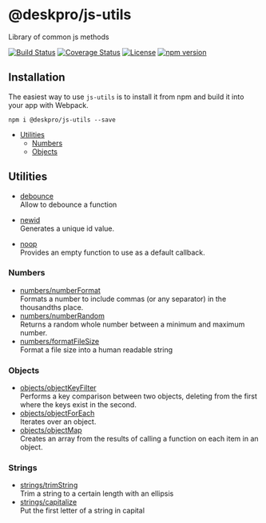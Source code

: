 @deskpro/js-utils
==============
Library of common js methods

[![Build Status](https://travis-ci.org/deskpro/js-utils.svg?branch=master)](https://travis-ci.org/deskpro/js-utils)
[![Coverage Status](https://coveralls.io/repos/github/deskpro/js-utils/badge.svg?branch=master)](https://coveralls.io/github/deskpro/js-utils?branch=master)
[![License](https://img.shields.io/badge/License-BSD%203--Clause-blue.svg)](https://github.com/deskpro/js-utils/blob/master/LICENSE)
[![npm version](https://img.shields.io/npm/v/@deskpro/js-utils.svg?style=flat)](https://www.npmjs.com/package/@deskpro/js-utils)

## Installation

The easiest way to use `js-utils` is to install it from npm and build it into your app with Webpack.

```
npm i @deskpro/js-utils --save
```

* [Utilities](#utilities)
  * [Numbers](#numbers)
  * [Objects](#objects)
  
## Utilities

* [debounce](docs/debounce.md)  
  Allow to debounce a function

* [newid](docs/newid.md)  
  Generates a unique id value.
* [noop](docs/noop.md)  
  Provides an empty function to use as a default callback.
  
### Numbers
* [numbers/numberFormat](docs/numbers/number_format.md)  
  Formats a number to include commas (or any separator) in the thousandths place.
* [numbers/numberRandom](docs/numbers/number_random.md)  
  Returns a random whole number between a minimum and maximum number.
* [numbers/formatFileSize](docs/numbers/format_file_size.md)  
  Format a file size into a human readable string

### Objects
* [objects/objectKeyFilter](docs/objects/object_key_filter.md)  
  Performs a key comparison between two objects, deleting from the first where the keys exist in the second.
* [objects/objectForEach](docs/objects/object_foreach.md)  
  Iterates over an object.
* [objects/objectMap](docs/objects/object_map.md)  
  Creates an array from the results of calling a function on each item in an object.

### Strings
* [strings/trimString](docs/strings/trim_string.md)  
  Trim a string to a certain length with an ellipsis
* [strings/capitalize](docs/strings/capitalize.md)  
  Put the first letter of a string in capital

